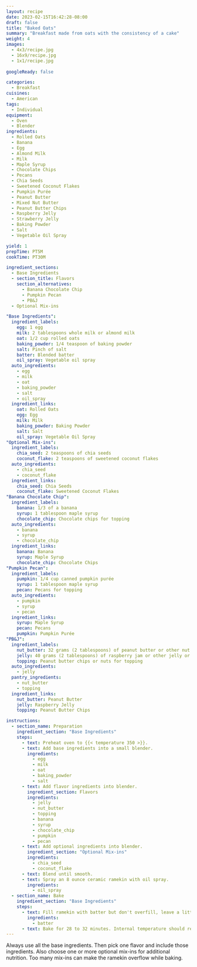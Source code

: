 ```yaml
---
layout: recipe
date: 2023-02-15T16:42:28-08:00
draft: false
title: "Baked Oats"
summary: "Breakfast made from oats with the consistency of a cake"
weight: 4
images: 
  - 4x3/recipe.jpg
  - 16x9/recipe.jpg
  - 1x1/recipe.jpg
  
googleReady: false

categories:
  - Breakfast
cuisines:
  - American
tags:
  - Individual
equipment:
  - Oven
  - Blender
ingredients:
  - Rolled Oats
  - Banana
  - Egg
  - Almond Milk
  - Milk
  - Maple Syrup
  - Chocolate Chips
  - Pecans
  - Chia Seeds
  - Sweetened Coconut Flakes
  - Pumpkin Purée
  - Peanut Butter
  - Mixed Nut Butter
  - Peanut Butter Chips
  - Raspberry Jelly
  - Strawberry Jelly
  - Baking Powder
  - Salt
  - Vegetable Oil Spray

yield: 1
prepTime: PT5M
cookTime: PT30M

ingredient_sections:
  - Base Ingredients
  - section_title: Flavors
    section_alternatives:
      - Banana Chocolate Chip
      - Pumpkin Pecan
      - PB&J
  - Optional Mix-ins

"Base Ingredients":
  ingredient_labels:
    egg: 1 egg
    milk: 2 tablespoons whole milk or almond milk
    oat: 1/2 cup rolled oats
    baking_powder: 1/4 teaspoon of baking powder
    salt: Pinch of salt
    batter: Blended batter
    oil_spray: Vegetable oil spray
  auto_ingredients:
    - egg
    - milk
    - oat
    - baking_powder
    - salt
    - oil_spray
  ingredient_links:
    oat: Rolled Oats
    egg: Egg
    milk: Milk
    baking_powder: Baking Powder
    salt: Salt
    oil_spray: Vegetable Oil Spray
"Optional Mix-ins":
  ingredient_labels:
    chia_seed: 2 teaspoons of chia seeds
    coconut_flake: 2 teaspoons of sweetened coconut flakes
  auto_ingredients:
    - chia_seed
    - coconut_flake
  ingredient_links:
    chia_seed: Chia Seeds
    coconut_flake: Sweetened Coconut Flakes
"Banana Chocolate Chip":
  ingredient_labels:
    banana: 1/3 of a banana
    syrup: 1 tablespoon maple syrup
    chocolate_chip: Chocolate chips for topping
  auto_ingredients:
    - banana
    - syrup
    - chocolate_chip
  ingredient_links:
    banana: Banana
    syrup: Maple Syrup
    chocolate_chip: Chocolate Chips
"Pumpkin Pecan":
  ingredient_labels:
    pumpkin: 1/4 cup canned pumpkin purée
    syrup: 1 tablespoon maple syrup
    pecan: Pecans for topping
  auto_ingredients:
    - pumpkin
    - syrup
    - pecan
  ingredient_links:
    syrup: Maple Syrup
    pecan: Pecans
    pumpkin: Pumpkin Purée
"PB&J":
  ingredient_labels:
    nut_butter: 32 grams (2 tablespoons) of peanut butter or other nut butter
    jelly: 40 grams (2 tablespoons) of raspberry jam or other jelly or jam
    topping: Peanut butter chips or nuts for topping
  auto_ingredients:
    - jelly
  pantry_ingredients:
    - nut_butter
    - topping
  ingredient_links:
    nut_butter: Peanut Butter
    jelly: Raspberry Jelly
    topping: Peanut Butter Chips

instructions:
  - section_name: Preparation
    ingredient_section: "Base Ingredients"
    steps:
      - text: Preheat oven to {{< temperature 350 >}}.
      - text: Add base ingredients into a small blender.
        ingredients:
          - egg
          - milk
          - oat
          - baking_powder
          - salt
      - text: Add flavor ingredients into blender.
        ingredient_section: Flavors
        ingredients:
          - jelly
          - nut_butter
          - topping
          - banana
          - syrup
          - chocolate_chip
          - pumpkin
          - pecan
      - text: Add optional ingredients into blender.
        ingredient_section: "Optional Mix-ins"
        ingredients:
          - chia_seed
          - coconut_flake
      - text: Blend until smooth.
      - text: Spray an 8 ounce ceramic ramekin with oil spray.
        ingredients:
          - oil_spray
  - section_name: Bake
    ingredient_section: "Base Ingredients"
    steps:
      - text: Fill ramekin with batter but don't overfill, leave a little room to expand. Add topping.
        ingredients:
          - batter
      - text: Bake for 28 to 32 minutes. Internal temperature should reach {{< temperature 200 >}}. Cool for 2 to 3 minutes.
---
```


Always use all the base ingredients. Then pick one flavor and include those ingredients. Also choose one
or more optional mix-ins for additional nutrition. Too many mix-ins can make the ramekin overflow while baking.
